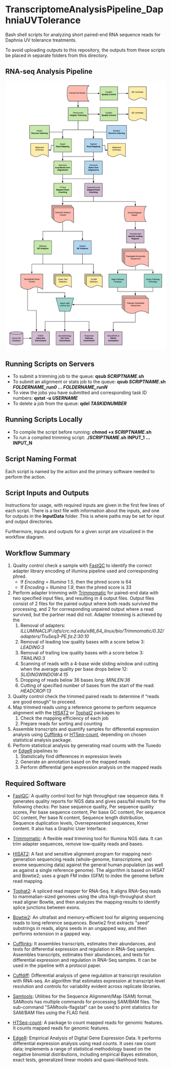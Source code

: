 # TranscriptomeAnalysisPipeline_DaphniaUVTolerance
Bash shell scripts for analyzing short paired-end RNA sequence reads for Daphnia UV tolerance treatments.

To avoid uploading outputs to this repository, the outputs from these scripts be placed in separate folders from this directory.

## RNA-seq Analysis Pipeline
![RNA-seq Analysis Pipeline](RNASeq_Workflow_DmelUV.png)

## Running Scripts on Servers
* To submit a trimming job to the queue: **qsub *SCRIPTNAME*.sh** 
* To submit an alignment or stats job to the queue: **qsub *SCRIPTNAME*.sh *FOLDERNAME_run0* ... *FOLDERNAME_runN***  
* To view the jobs you have submitted and corresponding task ID numbers: **qstat -u *USERNAME***
* To delete a job from the queue: **qdel *TASKIDNUMBER***

## Running Scripts Locally
* To compile the script before running: **chmod +x *SCRIPTNAME*.sh**
* To run a compiled trimming script: **./*SCRIPTNAME*.sh** **INPUT_1 ... INPUT_N** 
## Script Naming Format
Each script is named by the action and the primary software needed to perform the action.

## Script Inputs and Outputs
Instructions for usage, with required inputs are given in the first few lines of each script. There is a text file with information about the inputs, and one for outputs in the **InputData** folder. This is where paths may be set for input and output directories.

Furthermore, inputs and outputs for a given script are vizualized in the workflow diagram.

## Workflow Summary ##
1. Quality control check a sample with [FastQC][2] to identify the correct adapter library encoding of illumina pipeline used and corresponding phred.
   * If *Encoding = Illumina 1.5*, then the phred score is 64  
   * If *Encoding = Illumina 1.9*, then the phred score is 33  
2. Perform adapter trimming with [Trimmomatic][3] for paired-end data with two specified input files, and resulting in 4 output files. Output files consist of 2 files for the paired output where both reads survived the processing, and 2 for corresponding unpaired output where a read survived, but the partner read did not. Adapter trimming is achieved by the
   1. Removal of adapters: *ILLUMINACLIP:/afs/crc.nd.edu/x86_64_linux/bio/Trimmomatic/0.32/adapters/TruSeq3-PE.fa:2:30:10*
   2. Removal of leading low quality bases with a score below 3: *LEADING:3*
   3. Removal of trailing low quality bases with a score below 3: *TRAILING:3*
   4. Scanning of reads with a 4-base wide sliding window and cutting when the average quality per base drops below 12: *SLIDINGWINDOW:4:15*
   5. Dropping of reads below 36 bases long: *MINLEN:36*
   6. Cutting of specified number of bases from the start of the read: *HEADCROP:13*
3. Quality control check the trimmed paired reads to determine if “reads are good enough” to proceed.
4. Map trimmed reads using a reference genome to perform sequence alignment with the [HISAT2][5] or [Tophat2][6] packages to
   1. Check the mapping efficiency of each job
   2. Prepare reads for sorting and counting
5. Assemble transcripts and quantify samples for differential expression analysis using [Cufflinks][7] or [HTSeq-count][8], depending on chosen statistical analysis package.
6. Perform statistical analysis by generating read counts with the Tuxedo or [EdgeR][9] pipelines to
   1. Statistically find differences in expression levels
   2. Generate an annotation based on the mapped reads
   3. Perform differential gene expression analysis on the mapped reads

## Required Software ##
* [FastQC][10]: A quality control tool for high throughput raw sequence data. It generates quality reports for NGS data and gives pass/fail results for the following checks: Per base sequence quality, Per sequence quality scores, Per base sequence content, Per base GC content, Per sequence GC content, Per base N content, Sequence length distribution, Sequence duplication levels, Overrepresented sequences, Kmer content. It also has a Graphic User Interface.
* [Trimmomatic][11]: A flexible read trimming tool for Illumina NGS data. It can trim adapter sequences, remove low-quality reads and bases.
* [HISAT2][12]: A fast and sensitive alignment program for mapping next-generation sequencing reads (whole-genome, transcriptome, and exome sequencing data) against the general human population (as well as against a single reference genome). The algorithm is based on HISAT and Bowtie2; uses a graph FM index (GFM) to index the genome before read mapping.
* [Tophat2][13]: A spliced read mapper for RNA-Seq. It aligns RNA-Seq reads to mammalian-sized genomes using the ultra high-throughput short read aligner Bowtie, and then analyzes the mapping results to identify splice junctions between exons.
* [Bowtie2][14]: An ultrafast and memory-efficient tool for aligning sequencing reads to long reference sequences. Bowtie2 first extracts "seed" substrings in reads, aligns seeds in an ungapped way, and then performs extension in a gapped way.
* [Cufflinks][15]: It assembles transcripts, estimates their abundances, and tests for differential expression and regulation in RNA-Seq samples. Assembles transcripts, estimates their abundances, and tests for differential expression and regulation in RNA-Seq samples. It can be used in the pipeline with a protocol paper.
* [Cuffdiff][16]: Differential analysis of gene regulation at transcript resolution with RNA-seq. An algorithm that estimates expression at transcript-level resolution and controls for variability evident across replicate libraries.
* [Samtools][17]: Utilities for the Sequence Alignment/Map (SAM) format. SAMtools has multiple commands for processing SAM/BAM files. The sub-command "SAMtools-flagstat" can be used to print statistics for SAM/BAM files using the FLAG field.
* [HTSeq-count][18]: A package to count mapped reads for genomic features. It counts mapped reads for genomic features.
* [EdgeR][19]: Empirical Analysis of Digital Gene Expression Data. It performs differential expression analysis using read counts. It uses raw count data; implements a range of statistical methodology based on the negative binomial distributions, including empirical Bayes estimation, exact tests, generalized linear models and quasi-likelihood tests.

  [1]: https://files.osf.io/v1/resources/twvc5/providers/osfstorage/5d000f49fea9230019808e67?mode=render
  [2]: https://www.bioinformatics.babraham.ac.uk/projects/fastqc/INSTALL.txt
  [3]: http://www.usadellab.org/cms/?page=trimmomatic
  [4]: http://www.htslib.org/doc/#manual-pages
  [5]: https://ccb.jhu.edu/software/hisat2/manual.shtml#running-hisat2
  [6]: https://ccb.jhu.edu/software/tophat/index.shtml
  [7]: http://cole-trapnell-lab.github.io/cufflinks/cufflinks/index.html
  [8]: https://htseq.readthedocs.io/en/release_0.11.1/counting.html
  [9]: https://bioconductor.org/packages/release/bioc/html/edgeR.html
  [10]: https://www.bioinformatics.babraham.ac.uk/projects/fastqc/INSTALL.txt
  [11]: http://www.usadellab.org/cms/?page=trimmomatic
  [12]: https://ccb.jhu.edu/software/hisat2/manual.shtml#running-hisat2
  [13]: https://ccb.jhu.edu/software/tophat/index.shtml
  [14]: http://bowtie-bio.sourceforge.net/bowtie2/manual.shtml
  [15]: http://cole-trapnell-lab.github.io/cufflinks/cufflinks/index.html
  [16]: http://cole-trapnell-lab.github.io/cufflinks/cuffdiff/
  [17]: http://www.htslib.org/doc/#manual-pages
  [18]: https://htseq.readthedocs.io/en/release_0.11.1/counting.html
  [19]: https://bioconductor.org/packages/release/bioc/html/edgeR.html
